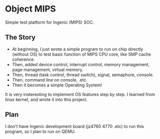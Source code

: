 # Object MIPS

  Simple test platform for Ingenic (MIPS) SOC.

## The Story

  * At beginning, I just wrote a simple program to run on chip directly (without OS) to test basic function of MIPS CPU core, like SMP cache coherence.
  * Then, added device control, interrupt control, memory management, page management, virtual memory.
  * Then, thread (task control, thread switch), signal, semaphore, console.
  * Then, command line on console, .etc.
  * Then it becomes a simple Operating System!

  It is very insteresting to implement OS features step by step. I learned from linux kernel, and wrote it into this project.


## Plan

  I don't have Ingenic development board (jz4760 4770 .etc) to run this program, so I plan to run on QEMU.
